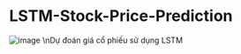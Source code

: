 # LSTM-Stock-Price-Prediction
![image](https://user-images.githubusercontent.com/87920258/234211604-96dcd7ca-f1f2-4480-a9f8-d2e87170c349.png)
\nDự đoán giá cổ phiếu sử dụng LSTM

